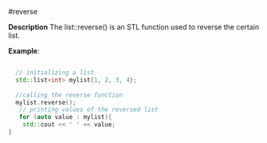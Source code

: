 #reverse

**Description**  The list::reverse() is an STL function used to reverse the certain list.


**Example**:
```cpp

  // initializing a list 
  std::list<int> mylist{1, 2, 3, 4};
  
  //calling the reverse function
  mylist.reverse();
   // printing values of the reversed list
   for (auto value : mylist){
    std::cout << ' ' << value;
}

```
